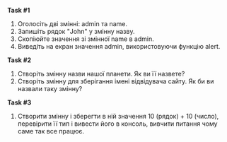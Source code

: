 **Task #1**

1. Оголосіть дві змінні: admin та name.
2. Запишіть рядок "John" у змінну назву.
3. Скопіюйте значення зі змінної name в admin.
4. Виведіть на екран значення admin, використовуючи функцію alert.


**Task #2**

1. Створіть змінну назви нашої планети. Як ви її назвете?
2. Створіть змінну для зберігання імені відвідувача сайту. Як би ви назвали таку змінну?


**Task #3**

1. Створити змінну і зберегти в ній значення 10 (рядок) + 10 (число), перевірити її тип і вивести його в консоль, вивчити питання чому саме так все працює.
